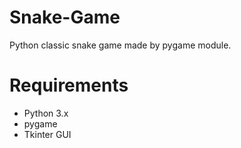 # Snake-Game
Python classic snake game made by pygame module.

# Requirements
- Python 3.x
- pygame
- Tkinter GUI


